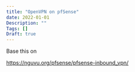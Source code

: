 ```yaml
---
title: "OpenVPN on pfSense"
date: 2022-01-01
Description: ""
Tags: []
Draft: true
---
```


Base this on

https://nguvu.org/pfsense/pfsense-inbound_vpn/
